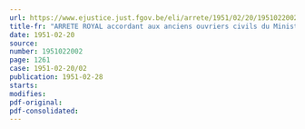 ```yaml
---
url: https://www.ejustice.just.fgov.be/eli/arrete/1951/02/20/1951022002/justel
title-fr: "ARRETE ROYAL accordant aux anciens ouvriers civils du Ministère de la Défense Nationale affiliés à la Caisse Générale d'Epargne et de Retraite et à leurs veuves un secours égal à la différence entre les avantages qui leur auraient été accordés s'ils avaient été soumis au régime de la sécurité sociale et ceux qui leur sont conférés dans leur situation actuelle"
date: 1951-02-20
source:
number: 1951022002
page: 1261
case: 1951-02-20/02
publication: 1951-02-28
starts:
modifies:
pdf-original:
pdf-consolidated:
---
```


